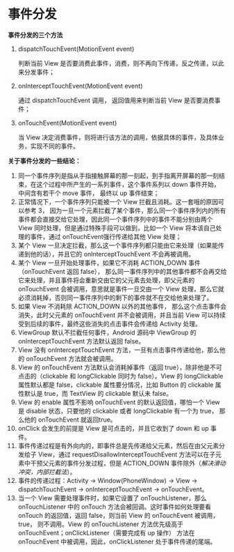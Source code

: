 # 事件分发

**事件分发的三个方法**

1. dispatchTouchEvent(MotionEvent event) 

    判断当前 View 是否要消费此事件，消费，则不再向下传递，反之传递，以此来分发事件；
2. onInterceptTouchEvent(MotionEvent event) 

    通过 dispatchTouchEvent 调用， 返回值用来判断当前 View 是否要消费事件；
3. onTouchEvent(MotionEvent event) 

    当 View 决定消费事件，则将进行该方法的调用，依据具体的事件，及具体业务，实现不同的事件。

<!--more-->
**关于事件分发的一些结论：**

1. 同一个事件序列是指从手指接触屏幕的那一刻起，到手指离开屏幕的那一刻结束，在这个过程中所产生的一系列事件，这个事件系列以 down 事件开始， 中间含有若干个 move 事件， 最终以 up 事件结束；
2. 正常情况下，一个事件序列只能被一个 View 拦截且消耗。这一套哦的原因可以参考 3， 因为一旦一个元素拦截了某个事件，那么同一个事件序列内的所有事件都会直接交给它处理，因此同一个事件序列中的事件不能分别由两个 View 同时处理，但是通过特殊手段可以做到，比如一个 View 将本该自己处理的事件，通过 onTouchEvent强行传递给其他 View 处理；
3. 某个 View 一旦决定拦截，那么这一个事件序列都只能由它来处理（如果能传递到他的话），并且它的 onInterceptTouchEvent 不会再被调用。
4. 某个 View 一旦开始处理事件，如果它不消耗 ACTION_DOWN 事件（onTouchEvent 返回 false）， 那么同一事件序列中的其他事件都不会再交给它来处理，并且事件将会重新交由它的父元素去处理，即父元素的 onTouchEvent 会被调用，意思就是事件一旦交由一个 View 处理，那么它就必须消耗掉，否则同一事件序列中的剩下的事件就不在交给他来处理了。
5. 如果 View 不消耗除 ACTION_DOWN 以外的其他事件， 那么这个点击事件会消失，此时父元素的 onTouchEvent 并不会被调用，并且当前 View 可以持续受到后续的事件，最终这些消失的点击事件会传递给 Activity 处理。
6. ViewGroup 默认不拦截任何事件，Android 源码中 ViewGroup 的 onInterceptTouchEvent 方法默认返回 false。
7. View 没有 onInterceptTouchEvent 方法，一旦有点击事件传递给他，那么他的 onTouchEvent 方法就会被调用。
8. View 的 onTouchEvent 方法默认会消耗掉事件（返回 true），除非他是不可点击的（clickable 和 longClickable 同时为 false）。View 的 longClickable 属性默认都是 false，clickable 属性要分情况，比如 Button 的 clickable 属性默认是 true，而 TextView 的 clickable 默认未 false。
9. View 的 enable 属性不影响 onTouchEvent 的默认返回值，哪怕一个 View 是 disable 状态，只要他的 clickable 或者 longClickable 有一个为 true， 那么他的 onTouchEvent 就返回true。
10. onClick 会发生的前提是 View 是可点击的，并且它收到了 down 和 up 事件。
11. 事件传递过程是有外向内的，即事件总是先传递给父元素，然后在由父元素分发给子 View，通过 requestDisallowInterceptTouchEvent 方法可以在子元素中干预父元素的事件分发过程，但是 ACTION_DOWN 事件除外（*解决滑动冲突，内部拦截法*）。
12. 事件的传递过程：Activity -> Window(PhoneWindow) -> View -> dispatchTouchEvent -> onInterceptTouchEvent -> onTouchEvent。
13. 当一个 View 需要处理事件时，如果它设置了 onTouchListener，那么 onTouchListener 中的 onTouch 方法会被回调。这时事件如何处理要看 onTouch 的返回值，返回 false，则当前 View 的 onTouchEvent 被调用，true， 则不调用。View 的 onTouchListener 方法优先级高于 onTouchEvent；onClickListener（需要完成有 up 操作） 方法在 onTouchEvent 中被调用，因此，onClickListener 处于事件传递的尾端。

